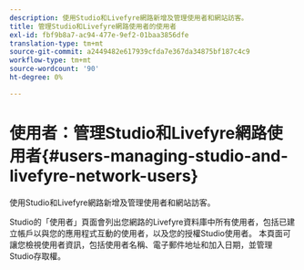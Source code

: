 ```yaml
---
description: 使用Studio和Livefyre網路新增及管理使用者和網站訪客。
title: 管理Studio和Livefyre網路使用者的使用者
exl-id: fbf9b8a7-ac94-477e-9ef2-01baa3856dfe
translation-type: tm+mt
source-git-commit: a2449482e617939cfda7e367da34875bf187c4c9
workflow-type: tm+mt
source-wordcount: '90'
ht-degree: 0%

---
```


# 使用者：管理Studio和Livefyre網路使用者{#users-managing-studio-and-livefyre-network-users}

使用Studio和Livefyre網路新增及管理使用者和網站訪客。

Studio的「使用者」頁面會列出您網路的Livefyre資料庫中所有使用者，包括已建立帳戶以與您的應用程式互動的使用者，以及您的授權Studio使用者。 本頁面可讓您檢視使用者資訊，包括使用者名稱、電子郵件地址和加入日期，並管理Studio存取權。

